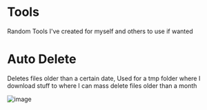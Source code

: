 # Tools
Random Tools I've created for myself and others to use if wanted

# Auto Delete
Deletes files older than a certain date, Used for a tmp folder where I download stuff to where I can mass delete files older than a month

![image](https://user-images.githubusercontent.com/12277625/165379231-9531d2a1-c852-47bf-b318-b37acd0897a6.png)
